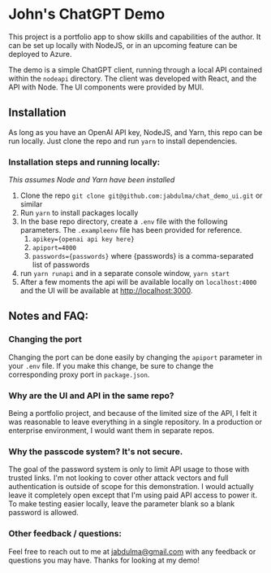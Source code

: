 # John's ChatGPT Demo

This project is a portfolio app to show skills and capabilities of the author.  It can be set up locally with NodeJS, or in an upcoming feature can be deployed to Azure.

The demo is a simple ChatGPT client, running through a local API contained within the `nodeapi` directory.  The client was developed with React, and the API with Node.  The UI components were provided by MUI.


## Installation
As long as you have an OpenAI API key, NodeJS, and Yarn, this repo can be run locally.  Just clone the repo and run `yarn` to install dependencies.

### Installation steps and running locally:

*This assumes Node and Yarn have been installed*

1. Clone the repo `git clone git@github.com:jabdulma/chat_demo_ui.git` or similar
2. Run `yarn` to install packages locally
3. In the base repo directory, create a `.env` file with the following parameters.  The `.exampleenv` file has been provided for reference.
   1. `apikey={openai api key here}`
   2. `apiport=4000`
   3. `passwords={passwords}` where {passwords} is a comma-separated list of passwords
4. run `yarn runapi` and in a separate console window, `yarn start`
5. After a few moments the api will be available locally on `localhost:4000` and the UI will be available at [http://localhost:3000](http://localhost:3000).

## Notes and FAQ:

### Changing the port

Changing the port can be done easily by changing the `apiport` parameter in your `.env` file.  If you make this change, 
be sure to change the corresponding proxy port in `package.json`.

### Why are the UI and API in the same repo?

Being a portfolio project, and because of the limited size of the API, I felt it was reasonable to leave everything in a single 
repository.  In a production or enterprise environment, I would want them in separate repos.

### Why the passcode system?  It's not secure.
The goal of the password system is only to limit API usage to those with trusted links.  I'm not looking to cover other attack vectors and 
full authentication is outside of scope for this demonstration.  I would actually leave it completely open except that I'm using paid API 
access to power it.  To make testing easier locally, leave the parameter blank so a blank password is allowed.

### Other feedback / questions:
Feel free to reach out to me at jabdulma@gmail.com with any feedback or questions you may have.  Thanks for looking at my demo!